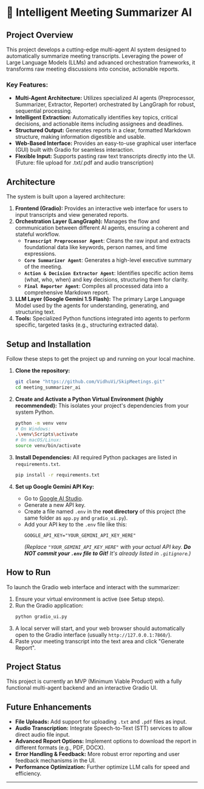 # 🚀 Intelligent Meeting Summarizer AI

## Project Overview

This project develops a cutting-edge multi-agent AI system designed to automatically summarize meeting transcripts. Leveraging the power of Large Language Models (LLMs) and advanced orchestration frameworks, it transforms raw meeting discussions into concise, actionable reports.

### Key Features:

- **Multi-Agent Architecture:** Utilizes specialized AI agents (Preprocessor, Summarizer, Extractor, Reporter) orchestrated by LangGraph for robust, sequential processing.
- **Intelligent Extraction:** Automatically identifies key topics, critical decisions, and actionable items including assignees and deadlines.
- **Structured Output:** Generates reports in a clear, formatted Markdown structure, making information digestible and usable.
- **Web-Based Interface:** Provides an easy-to-use graphical user interface (GUI) built with Gradio for seamless interaction.
- **Flexible Input:** Supports pasting raw text transcripts directly into the UI. (Future: file upload for .txt/.pdf and audio transcription)

## Architecture

The system is built upon a layered architecture:

1.  **Frontend (Gradio):** Provides an interactive web interface for users to input transcripts and view generated reports.
2.  **Orchestration Layer (LangGraph):** Manages the flow and communication between different AI agents, ensuring a coherent and stateful workflow.
    - **`Transcript Preprocessor Agent`**: Cleans the raw input and extracts foundational data like keywords, person names, and time expressions.
    - **`Core Summarizer Agent`**: Generates a high-level executive summary of the meeting.
    - **`Action & Decision Extractor Agent`**: Identifies specific action items (what, who, when) and key decisions, structuring them for clarity.
    - **`Final Reporter Agent`**: Compiles all processed data into a comprehensive Markdown report.
3.  **LLM Layer (Google Gemini 1.5 Flash):** The primary Large Language Model used by the agents for understanding, generating, and structuring text.
4.  **Tools:** Specialized Python functions integrated into agents to perform specific, targeted tasks (e.g., structuring extracted data).

## Setup and Installation

Follow these steps to get the project up and running on your local machine.

1.  **Clone the repository:**

    ```bash
    git clone "https://github.com/VidhuVi/SkipMeetings.git"
    cd meeting_summarizer_ai
    ```

2.  **Create and Activate a Python Virtual Environment (highly recommended):**
    This isolates your project's dependencies from your system Python.

    ```bash
    python -m venv venv
    # On Windows:
    .\venv\Scripts\activate
    # On macOS/Linux:
    source venv/bin/activate
    ```

3.  **Install Dependencies:**
    All required Python packages are listed in `requirements.txt`.

    ```bash
    pip install -r requirements.txt
    ```

4.  **Set up Google Gemini API Key:**
    - Go to [Google AI Studio](https://ai.google.dev/).
    - Generate a new API key.
    - Create a file named `.env` in the **root directory** of this project (the same folder as `app.py` and `gradio_ui.py`).
    - Add your API key to the `.env` file like this:
      ```
      GOOGLE_API_KEY="YOUR_GEMINI_API_KEY_HERE"
      ```
      _(Replace `"YOUR_GEMINI_API_KEY_HERE"` with your actual API key. **Do NOT commit your `.env` file to Git!** It's already listed in `.gitignore`.)_

## How to Run

To launch the Gradio web interface and interact with the summarizer:

1.  Ensure your virtual environment is active (see Setup steps).
2.  Run the Gradio application:
    ```bash
    python gradio_ui.py
    ```
3.  A local server will start, and your web browser should automatically open to the Gradio interface (usually `http://127.0.0.1:7860/`).
4.  Paste your meeting transcript into the text area and click "Generate Report".

## Project Status

This project is currently an MVP (Minimum Viable Product) with a fully functional multi-agent backend and an interactive Gradio UI.

## Future Enhancements

- **File Uploads:** Add support for uploading `.txt` and `.pdf` files as input.
- **Audio Transcription:** Integrate Speech-to-Text (STT) services to allow direct audio file input.
- **Advanced Report Options:** Implement options to download the report in different formats (e.g., PDF, DOCX).
- **Error Handling & Feedback:** More robust error reporting and user feedback mechanisms in the UI.
- **Performance Optimization:** Further optimize LLM calls for speed and efficiency.

---
